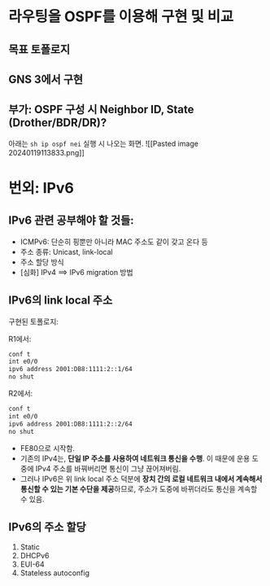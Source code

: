 # 라우팅을 OSPF를 이용해 구현 및 비교

## 목표 토폴로지


## GNS 3에서 구현



## 부가: OSPF 구성 시 Neighbor ID, State (Drother/BDR/DR)?
아래는 `sh ip ospf nei` 실행 시 나오는 화면.
![[Pasted image 20240119113833.png]]

# 번외: IPv6
## IPv6 관련 공부해야 할 것들:
- ICMPv6: 단순히 핑뿐만 아니라 MAC 주소도 같이 갖고 온다 등
- 주소 종류: Unicast, link-local
- 주소 할당 방식
- [심화] IPv4 ==> IPv6 migration 방법

## IPv6의 link local 주소
구현된 토폴로지:

R1에서:
```bash
conf t
int e0/0
ipv6 address 2001:DB8:1111:2::1/64
no shut
```
R2에서:
```bash
conf t
int e0/0
ipv6 address 2001:DB8:1111:2::2/64
no shut
```
- FE80으로 시작함.
- 기존의 IPv4는, **단일 IP 주소를 사용하여 네트워크 통신을 수행**. 이 때문에 운용 도중에 IPv4 주소를 바꿔버리면 통신이 그냥 끊어져버림.
- 그러나 IPv6은 위 link local 주소 덕분에 **장치 간의 로컬 네트워크 내에서 계속해서 통신할 수 있는 기본 수단을 제공**하므로, 주소가 도중에 바뀌더라도 통신을 계속할 수 있음.

## IPv6의 주소 할당
1. Static
2. DHCPv6
3. EUI-64
4. Stateless autoconfig